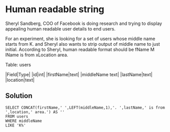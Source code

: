 #  Human readable string

Sheryl Sandberg, COO of Facebook is doing research and trying to display appealing human readable user details to end users.

For an experiment, she is looking for a set of users whose middle name starts from K. and Sheryl also wants to strip output of middle name to just initial. According to Sheryl, human readable format should be fName M lName is from xLocation area.

Table: users

|Field|Type|
|id|int|
|firstName|text|
|middleName	text|
|lastName|text|
|location|text|

## Solution
```
SELECT CONCAT(firstName,' ',LEFT(middleName,1),'. ',lastName,' is from ',location,' area.') AS '' 
FROM users 
WHERE middleName 
LIKE 'K%'
```

